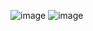 
![image](https://github.com/user-attachments/assets/115a0288-04f9-42b4-9932-30469d8d2929)  ![image](https://github.com/user-attachments/assets/5b9dbc77-e240-4d0d-bfb2-bd803a459b60)


